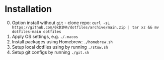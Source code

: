 # Installation

0. Option install without `git` - clone repo: `curl -sL https://github.com/0xD1M4/dotfiles/archive/main.zip | tar xz && mv dotfiles-main dotfiles`
1. Apply OS settings, e.g. `./.macos`
2. Install packages using Homebrew: `./homebrew.sh`
3. Setup local dotfiles using by running `./stow.sh`
4. Setup git configs by running `./git.sh`
